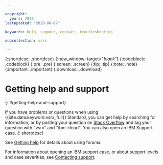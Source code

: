 ```yaml
---

copyright:
  years: 2018
lastupdated: "2020-06-07"

keywords: help, support, contact, troubleshooting

subcollection: vsrx

---
```


{:shortdesc: .shortdesc}
{:new_window: target="_blank_"}
{:codeblock: .codeblock}
{:pre: .pre}
{:screen: .screen}
{:tip: .tip}
{:note: .note}
{:important: .important}
{:download: .download}

# Getting help and support
{: #getting-help-and-support}

If you have problems or questions when using {{site.data.keyword.vsrx_full}} Standard, you can get help by searching for information, or by posting your question on [Stack Overflow](https://stackoverflow.com/search?q=vsrx+ibm-cloud) and tag your question with "vsrx" and "ibm-cloud". You can also open an IBM Support case.
{: shortdesc}

See [Getting help](https://{DomainName}/docs/get-support?topic=get-support-using-avatar) for details about using forums.

For information about opening an IBM support case, or about support levels and case severities, see [Contacting support](/docs/get-support?topic=get-support-getting-customer-support).
